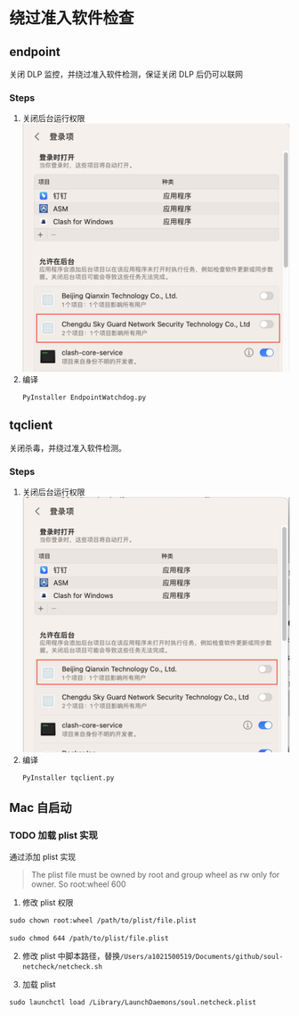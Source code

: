 # 绕过准入软件检查

## endpoint

关闭 DLP 监控，并绕过准入软件检测，保证关闭 DLP 后仍可以联网

### Steps

1. 关闭后台运行权限
   ![](img/1.png)
2. 编译
   ```python
   PyInstaller EndpointWatchdog.py
   ```

## tqclient

关闭杀毒，并绕过准入软件检测。

### Steps

1. 关闭后台运行权限
  ![](img/2.png)
2. 编译
   ```python
   PyInstaller tqclient.py
   ```

## Mac 自启动 

### TODO 加载 plist 实现

通过添加 plist 实现

> The plist file must be owned by root and group wheel as rw only for owner. So root:wheel 600

1. 修改 plist 权限
```shell
sudo chown root:wheel /path/to/plist/file.plist

sudo chmod 644 /path/to/plist/file.plist
```

2. 修改 plist 中脚本路径，替换`/Users/a1021500519/Documents/github/soul-netcheck/netcheck.sh`

3. 加载 plist

```shell
sudo launchctl load /Library/LaunchDaemons/soul.netcheck.plist
```